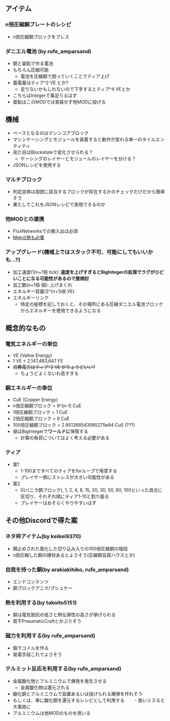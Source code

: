 ## アイテム

### n倍圧縮銅プレートのレシピ
- n倍圧縮銅ブロックをプレス

### ダニエル電池 (by rufe_amparsand)
- 銅と亜鉛で作る電池
- もちろん圧縮可能
  - 電池を圧縮銅で囲っていくことでティア上げ
- 蓄電量はティア^2 VE とか?
  - 足りないかもしれないので下手するとティア^4 VEとか
- こちらはIntegerで事足りるはず
- 亜鉛はこのMODでは実装せず他MODに投げる

## 機械
- ベースとなるのはマシンコアブロック
- マシンケーシングとモジュールを装着すると動作が変わる単一のタイルエンティティ
- 見た目はBlockstateで変化させられる？
  - ケーシングのレイヤーとモジュールのレイヤーを分ける？
- JSONレシピを使用する

### マルチブロック
- 判定自体は周囲に該当するブロックが存在するかのチェックだけだから簡単そう
- 果たしてこれをJSONレシピで表現できるのか

### 他MODとの連携
- FluxNetworksでの搬入出は必須
- [Mekの熱も必要](#熱を利用するby-takoito5151)

### アップグレード(機械上ではスタック不可、可能にしてもいいかも...?)
- 加工速度(1/n+1倍 tick): **速度を上げすぎるとBigIntegerの処理でラグがひどいことになる可能性があるので要検討**
- 加工数(n+1倍 個): 上げまくれ
- エネルギー容量(2^(n+1)倍 VE)
- エネルギーリンク
  - 特定の座標を記しておくと、その場所にある圧縮ダニエル電池ブロックからエネルギーを使用できるようになる

## 概念的なもの

### 電気エネルギーの単位
- VE (Valine Energy)
- 1 VE = 2,147,483,647 FE
- ~~消費電力はティア^2 VE がちょうどいい?~~
  - ちょうどよくないわ高すぎる

### 銅エネルギーの単位
- CuE (Copper Energy)
- n倍圧縮銅ブロック = 9^(n-1) CuE
- 1倍圧縮銅ブロック = 1 CuE
- 2倍圧縮銅ブロック = 9 CuE
- 100倍圧縮銅ブロック = 2.951266543065275e94 CuE (???)
- 値はBigIntegerで**ワールドに**保管する
  - 計算の負荷についてはよく考える必要がある

### ティア
- 案1
  - 1-100まですべてのティアをforループで用意する
  - プレイヤー側にストレスが大きい可能性がある
- 案2
  - 0(バニラ銅ブロック), 1, 2, 4, 8, 15, 20, 30, 50, 80, 100といった具合に区切り、それぞれ順にティア1-10と割り振る
  - プレイヤーはおそらくやりやすいはず


## その他Discordで得た案

### ネタ枠アイテム(by keikei9370)
- 錆止めされた風化した切り込み入りの100倍圧縮銅の階段
- n倍圧縮した銅の建材あるとよさそう(圧縮銅豆腐ハウスとか)

### 自我を持った銅(by arakiakihiko, rufe_amparsand)
- エンドコンテンツ
- 銅ブロックアニマ/プシュケー

### 熱を利用する(by takoito5151)
- 銅は電気抵抗の低さと熱伝導性の高さが挙げられる
- 若干PneumaticCraftとかぶりそう

### 磁力を利用する(by rufe_amparsand)
- 銅でコイルを作る
- 発電手段これでよさそう

### テルミット反応を利用する(by rufe_amparsand)
- 金属酸化物とアルミニウムで爆発を発生させる
  - 金属酸化物は還元される
- 酸化銅とアルミニウムで設置あるいは投げられる爆弾を作れそう
- もしくは、単に酸化銅を還元するレシピとして利用する
　　- 扱いミスると大事故に
- アルミニウムは他MODのものを用いる
